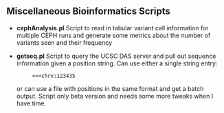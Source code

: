 Miscellaneous Bioinformatics Scripts
--
* <b>cephAnalysis.pl</b>
  Script to read in tabular variant call information for multiple CEPH runs and generate some metrics about the number of variants seen
  and their frequency

* <b>getseq.pl</b>
  Script to query the UCSC DAS server and pull out sequence information given a position string.  Can use either
  a single string entry:

           <<<chrx:123435
  
  or can use a file with positions in the same format and get a batch output.  Script only beta version and needs 
  some more tweaks when I have time.
